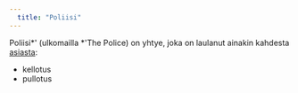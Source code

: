 ```yaml
---
  title: "Poliisi"
---
```

Poliisi*' (ulkomailla *'The Police) on yhtye, joka on laulanut ainakin kahdesta [asiasta](Asia):

* kellotus
* pullotus